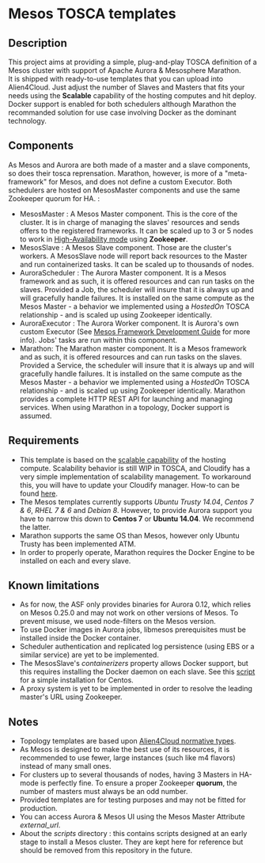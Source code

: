 # Mesos TOSCA templates

## Description

This project aims at providing a simple, plug-and-play TOSCA definition of a Mesos cluster with support of Apache Aurora & Mesosphere Marathon.  
It is shipped with ready-to-use templates that you can upload into Alien4Cloud. Just adjust the number of Slaves and Masters that fits your needs using the **Scalable** capability of the hosting computes and hit deploy.
Docker support is enabled for both schedulers although Marathon the recommanded solution for use case involving Docker as the dominant technology.

## Components

As Mesos and Aurora are both made of a master and a slave components, so does their tosca reprensation. Marathon, however, is more of a "meta-framework" for Mesos, and does not define a custom Executor. 
Both schedulers are hosted on MesosMaster components and use the same Zookeeper quorum for HA. :

- MesosMaster : A Mesos Master component. This is the core of the cluster. It is in charge of managing the slaves' resources and sends offers to the registered frameworks.
It can be scaled up to 3 or 5 nodes to work in [High-Availability mode](http://mesos.apache.org/documentation/latest/high-availability/) using **Zookeeper**.
- MesosSlave : A Mesos Slave component. Those are the cluster's workers. A MesosSlave node will report back resources to the Master and run containerized tasks. It can be scaled up to thousands of nodes.
- AuroraScheduler : The Aurora Master component. It is a Mesos framework and as such, it is offered resources and can run tasks on the slaves. Provided a Job, the scheduler will insure
that it is always up and will gracefully handle failures. It is installed on the same compute as the Mesos Master - a behavior we implemented using a _HostedOn_ TOSCA relationship - and is scaled up using Zookeeper identically.
- AuroraExecutor : The Aurora Worker component. It is Aurora's own custom Executor (See [Mesos Framework Development Guide](http://mesos.apache.org/documentation/latest/app-framework-development-guide/) for more info).
Jobs' tasks are run within this component.
- Marathon: The Marathon master component. It is a Mesos framework and as such, it is offered resources and can run tasks on the slaves. Provided a Service, the scheduler will insure
that it is always up and will gracefully handle failures. It is installed on the same compute as the Mesos Master - a behavior we implemented using a _HostedOn_ TOSCA relationship - and is scaled up using Zookeeper identically.
Marathon provides a complete HTTP REST API for launching and managing services. When using Marathon in a topology, Docker support is assumed.

## Requirements

- This template is based on the [scalable capability](http://docs.oasis-open.org/tosca/TOSCA-Simple-Profile-YAML/v1.0/csprd01/TOSCA-Simple-Profile-YAML-v1.0-csprd01.html#_Toc430015753) 
of the hosting compute. Scalability behavior is still WIP in TOSCA, and Cloudify has a very simple implementation of scalability management.
To workaround this, you will have to update your Cloudify manager. How-to can be found [here](http://alien4cloud.github.io/#/documentation/1.1.0/orchestrators/cloudify3_driver/index.html).
- The Mesos templates currently supports *Ubuntu Trusty 14.04*, *Centos 7 & 6*, *RHEL 7 & 6* and _Debian 8_. However, to provide Aurora support you have to narrow this down to **Centos 7** or **Ubuntu 14.04**.
We recommend the latter.
- Marathon supports the same OS than Mesos, however only Ubuntu Trusty has been implemented ATM.
- In order to properly operate, Marathon requires the Docker Engine to be installed on each and every slave. 

## Known limitations

- As for now, the ASF only provides binaries for Aurora 0.12, which relies on Mesos 0.25.0 and may not work on other versions of Mesos. 
To prevent misuse, we used node-filters on the Mesos version.
- To use Docker images in Aurora jobs, libmesos prerequisites must be installed inside the Docker container.
- Scheduler authentication and replicated log persistence (using EBS or a similar service) are yet to be implemented.
- The MesosSlave's _containerizers_ property allows Docker support, but this requires installing the Docker daemon on each slave. See this [script](scripts/docker_install.sh) for a simple installation for Centos.
- A proxy system is yet to be implemented in order to resolve the leading master's URL using Zookeeper.

## Notes

- Topology templates are based upon [Alien4Cloud normative types](https://github.com/alien4cloud/tosca-normative-types/blob/master/normative-types.yml).
- As Mesos is designed to make the best use of its resources, it is recommended to use fewer, large instances (such like m4 flavors) instead of many small ones.
- For clusters up to several thousands of nodes, having 3 Masters in HA-mode is perfectly fine. To ensure a proper Zookeeper **quorum**, the number of masters must always be an odd number.
- Provided templates are for testing purposes and may not be fitted for production.
- You can access Aurora & Mesos UI using the Mesos Master Attribute _external_url_.
- About the *scripts* directory : this contains scripts designed at an early stage to install a Mesos cluster. They are kept here for reference but should be removed from this repository in the future.